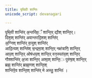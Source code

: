 ```yaml
---
title: पृथिवी शान्तिः
unicode_script: devanagari

---
```

पृ॒थि॒वी शान्ति॑र् अ॒न्तरि॑क्ष॒ँ शान्ति॒र् द्यौश् शान्ति॒र्।  
दिश॒श् शान्ति॑र् अवान्तरदि॒शश् शान्ति॑र्  
अ॒ग्निश् शान्ति॑र् वा॒युश् शान्ति॑र्   
आदि॒त्यश् शान्ति॑श् च॒न्द्रमा॒श् शान्ति॒र् नक्ष॑त्राणि॒ शान्ति॒र्  
आप॒श् शान्ति॒र् ओष॑धय॒श् शान्ति॒र् वन॒स्पत॑य॒श् शान्ति॒र्  
गौश्शान्ति॑र् अ॒जा शान्ति॒र् अश्व॒श् शान्ति॒ः पुरु॑ष॒श् शान्ति॒र्  
ब्रह्म॒ शान्ति॑र् ब्राह्म॒णश् शान्ति॒श्  
शान्ति॑रे॒व शान्ति॒श् शान्ति॑र् मे अस्तु॒ शान्तिः॑ ।  